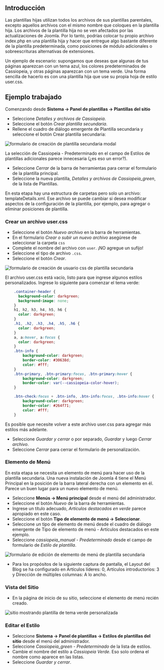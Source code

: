 <!-- Filename: J4.x:Child_Templates / Display title: Plantillas para Niños  -->

## Introducción

Las plantillas hijas utilizan todos los archivos de sus plantillas parentales, excepto aquellos archivos con el mismo nombre que coloques en la plantilla hija. Los archivos de la plantilla hija no se ven afectados por las actualizaciones de Joomla. Por lo tanto, podrías colocar tu propio archivo index.php en una plantilla hija y hacer que entregue algo bastante diferente de la plantilla predeterminada, como posiciones de módulo adicionales o sobreescrituras alternativas de extensiones.

Un ejemplo de escenario: supongamos que deseas que algunas de tus páginas aparezcan con un tema azul, los colores predeterminados de Cassiopeia, y otras páginas aparezcan con un tema verde. Una forma sencilla de hacerlo es con una plantilla hija que use su propia hoja de estilo user.css.

## Ejemplo trabajado

Comenzando desde **Sistema → Panel de plantillas → Plantillas del sitio**

- Seleccione *Detalles y archivos de Cassiopeia*.
- Seleccione el botón *Crear plantilla secundaria*.
- Rellene el cuadro de diálogo emergente de Plantilla secundaria y seleccione el botón Crear plantilla secundaria:

![formulario de creación de plantilla secundaria modal](../../../en/images/templates/child-templates-create-green.png)

La selección de Cassiopeia - Predeterminado en el campo de Estilos de plantillas adicionales parece innecesaria (¿es eso un error?).

- Seleccione *Cerrar* de la barra de herramientas para cerrar el formulario de la plantilla principal.
- Seleccione la nueva plantilla, *Detalles y archivos de Cassiopeia_green*, de la lista de Plantillas.

En esta etapa hay una estructura de carpetas pero solo un archivo: templateDetails.xml. Ese archivo se puede cambiar si desea modificar aspectos de la configuración de la plantilla, por ejemplo, para agregar o eliminar posiciones de plantilla.

### Crear un archivo user.css

- Seleccione el botón *Nuevo archivo* en la barra de herramientas.
- En el formulario *Crear o subir un nuevo archivo* asegúrese de seleccionar la carpeta `css`
- Complete el nombre del archivo con `user`. ¡NO agregue un sufijo!
- Seleccione el tipo de archivo `.css`.
- Seleccione el botón *Crear*.

![formulario de creación de usuario css de plantilla secundaria](../../../en/images/templates/child-templates-create-green-user-css.png)

El archivo user.css está vacío, listo para que ingrese algunos estilos personalizados. Ingrese lo siguiente para comenzar el tema verde:
```css
    .container-header {
      background-color: darkgreen;
      background-image: none;
    }
    h1, h2, h3, h4, h5, h6 {
      color: darkgreen;
    }
    .h1, .h2, .h3, .h4, .h5, .h6 {
      color: darkgreen;
    }
    a, a:hover, a:focus {
      color: darkgreen;
    }
    .btn-info {
        background-color: darkgreen;
        border-color: #30638d;
        color: #fff;
    }
    .btn-primary, .btn-primary:focus, .btn-primary:hover {
        background-color: darkgreen;
        border-color: var(--cassiopeia-color-hover);
    }

    .btn-check:focus + .btn-info, .btn-info:focus, .btn-info:hover {
        background-color: darkgreen;
        border-color: #264f71;
        color: #fff;
    }
```
Es posible que necesite volver a este archivo user.css para agregar más estilos más adelante.

- Seleccione *Guardar y cerrar* o por separado, *Guardar* y luego *Cerrar archivo*.
- Seleccione *Cerrar* para cerrar el formulario de personalización.

### Elemento de Menú

En esta etapa se necesita un elemento de menú para hacer uso de la plantilla secundaria. Una nueva instalación de Joomla 4 tiene el Menú Principal en la posición de la barra lateral derecha con un elemento en él. Parece un buen lugar para un nuevo elemento de menú.

- Seleccione **Menús → Menú principal** desde el menú del administrador.
- Seleccione el botón *Nuevo* de la barra de herramientas.
- Ingrese un título adecuado, *Artículos destacados en verde* parece apropiado en este caso.
- Seleccione el botón **Tipo de elemento de menú → Seleccionar**.
- Seleccione un tipo de elemento de menú desde el cuadro de diálogo emergente de Tipo de elemento de menú - Artículos destacados en este ejemplo.
- Seleccione *cassiopeia_manual - Predeterminado* desde el campo de formulario de *Estilo de plantilla*.

![formulario de edición de elemento de menú de plantilla secundaria](../../../en/images/templates/child-templates-create-green-menu-item.png)

- Para los propósitos de la siguiente captura de pantalla, el Layout del Blog se ha configurado en Artículos líderes: 0, Artículos introductorios: 3 y Dirección de múltiples columnas: A lo ancho.

### Vista del Sitio

- En la página de inicio de su sitio, seleccione el elemento de menú recién creado.

![sitio mostrando plantilla de tema verde personalizada](../../../en/images/templates/child-templates-green-site-result.png)

### Editar el Estilo

- Seleccione **Sistema → Panel de plantillas → Estilos de plantillas del sitio** desde el menú del administrador.
- Seleccione *Cassiopeia_green - Predeterminado* de la lista de estilos.
- Cambie el nombre del estilo a *Cassiopeia Verde*. Eso solo ordena el nombre como aparece en las listas.
- Seleccione *Guardar y cerrar*.

